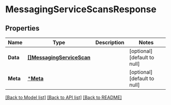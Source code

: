 # MessagingServiceScansResponse

## Properties
Name | Type | Description | Notes
------------ | ------------- | ------------- | -------------
**Data** | [**[]MessagingServiceScan**](MessagingServiceScan.md) |  | [optional] [default to null]
**Meta** | [***Meta**](meta.md) |  | [optional] [default to null]

[[Back to Model list]](../README.md#documentation-for-models) [[Back to API list]](../README.md#documentation-for-api-endpoints) [[Back to README]](../README.md)

